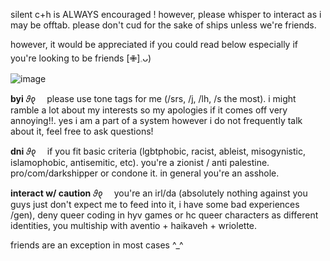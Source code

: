 silent c+h is ALWAYS encouraged !  however, please whisper to interact as i may be offtab.  please don't cud for the sake of ships unless we're friends.

however, it would be appreciated if you could read below especially if you're looking to be friends [✙]𓈒ᴗ)

![image](https://github.com/user-attachments/assets/62c55208-23a7-400c-9ec4-8edf3568c6f3)

**byi** 𝜗𐑞 ⠀ please use tone tags for me (/srs, /j, /lh, /s the most). i might ramble a lot about my interests so my apologies if it comes off very annoying!!. yes i am a part of a system however i do not frequently talk about it, feel free to ask questions!

**dni** 𝜗𐑞 ⠀ if you fit basic criteria (lgbtphobic, racist, ableist, misogynistic, islamophobic, antisemitic, etc). you're a zionist / anti palestine. pro/com/darkshipper or condone it. in general you're an asshole.

**interact w/ caution** 𝜗𐑞 ⠀ you're an irl/da (absolutely nothing against you guys just don't expect me to feed into it, i have some bad experiences /gen), deny queer coding in hyv games or hc queer characters as different identities, you multiship with aventio + haikaveh + wriolette.

friends are an exception in most cases ^_^

